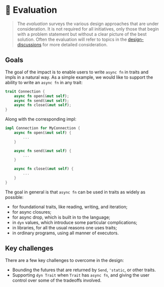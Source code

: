 # 🔬 Evaluation

> The *evaluation* surveys the various design approaches that are under consideration.
It is not required for all initiatives, only those that begin with a problem statement
but without a clear picture of the best solution. Often the evaluation will refer to topics
in the [design-discussions] for more detailed consideration.

[design-discussions]: ./design-discussions/README.md

## Goals

The goal of the impact is to enable users to write `async fn` in traits and impls in a natural way. As a simple example, we would like to support the ability to write an `async fn` in any trait:

```rust
trait Connection {
    async fn open(&mut self);
    async fn send(&mut self);
    async fn close(&mut self);
}
```

Along with the corresponding impl:

```rust
impl Connection for MyConnection {
    async fn open(&mut self) {
        ...
    }

    async fn send(&mut self) {
        ...
    }

    async fn close(&mut self) {
        ...
    }
}
```

The goal in general is that `async fn` can be used in traits as widely as possible:

* for foundational traits, like reading, writing, and iteration;
* for async closures;
* for async drop, which is built in to the language;
* in `dyn` values, which introduce some particular complications;
* in libraries, for all the usual reasons one uses traits;
* in ordinary programs, using all manner of executors.

## Key challenges

There are a few key challenges to overcome in the design:

* Bounding the futures that are returned by `Send`, `'static`, or other traits.
* Supporting `dyn Trait` when `Trait` has `async fn`, and giving the user control over some of the tradeoffs involved.

